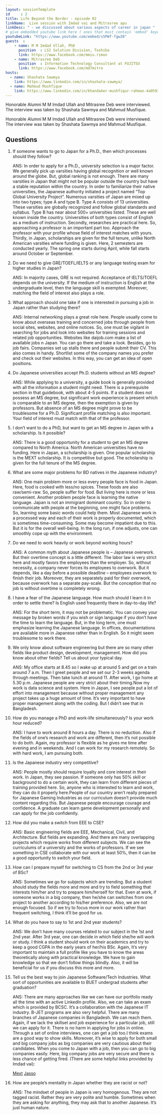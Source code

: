 ```yaml
---
layout: sessionTemplate
id     : 2
title: Life Beyond the Border - episode 02
linkName:  Live session with Imdad vai and Mitrasree apu
linkDesc: " - we discussed about various aspects of career in japan "
# give embedded youtube link here ( ones that must contain 'embed' keyword )
youtubeLink: "https://www.youtube.com/embed/s5PWf-fgw28"
guests  :
    - name: M M Imdad Ullah, PhD
      position  : LSI Solution Division, Toshiba
      link: https://www.facebook.com/mmiu.rimon
    - name: Mitrasree Deb
      position  : Information Technology Consultant at FUJITSU
      link: https://www.facebook.com/md7mitro
hosts:
  - name: Shashata Sawmya
    link: https://www.linkedin.com/in/shashata-sawmya/
  - name: Mahmud Mushfique
    link: https://www.linkedin.com/in/khandaker-mushfiqur-rahman-4a0593130/
---
```

Honorable Alumni  M M Imdad Ullah and  Mitrasree Deb were interviewed.
The interview was taken by  Shashata  Sawmya and Mahmud Musfique.

Honorable Alumni  M M Imdad Ullah and  Mitrasree Deb were interviewed.
The interview was taken by  Shashata  Sawmya and Mahmud Musfique.

## Questions

1. If someone wants to go to Japan for a Ph.D., then which processes should they follow?

    ANS: In order to apply for a Ph.D., university selection is a major factor. We generally pick up varsities having global recognition or well known around the globe.
    But, global ranking is not enough. There are many varsities in Japan that might not be popular outside the country but have a stable reputation within the country. In order to
    familiarize their native universities, the Japanese authority initiated a project named “Top Global University Project”. Numerous varsities of Japan are mixed up into two types;
    type A and type B. Type A consists of 13 universities. These varsities are globally recognized and follow global standards and syllabus. Type B has near about 500+ universities
    listed. These are well known inside the country. Universities of both types consist of English as a medium of instruction. Secondly, researches are practical here. So, approaching
    a professor is an important part too. Approach the professor with your profile whose field of interest matches with yours. Thirdly, in Japan, scholarships are given for the full
    tenure, unlike North American varsities where funding is given. Here, 2 semesters are conducted yearly. The spring one starts during April, while fall starts around October or
    September.


2. Do we need to give GRE/TOEFL/IELTS  or any language testing exam for higher studies in Japan?

    ANS: In majority cases,  GRE is not required. Acceptance of IELTS/TOEFL depends on the university. If the medium of instruction is English at the undergraduate level, then the
    language skill is exempted. Moreover, matching the field of interest also plays a role.


3. What approach should one take if one is interested in pursuing a job in Japan rather than studying there?

    ANS: Internal networking plays a great role here. People usually come to know about overseas training and concerned jobs through people from social sites, websites, and online
    notices. So, one must be vigilant in searching for jobs and look into websites for training sessions and related job opportunities. Websites like daijob.com make a list of
    available jobs n Japan. You can go there and take a look. Besides,  go to job fairs. Companies set up stalls there and people submit their CV. This also comes in handy.
    Shortlist some of the company names you prefer and check out their websites. In this way, you can get an idea of open positions.


4. Do Japanese universities accept Ph.D. students without an MS degree?

    ANS: While applying to a university, a guide book is generally provided with all the information a student might need. There is a prerequisite section in that guidebook, with
    about 4-5 points. If a student does not possess an MS degree, but significant work experience is present which is comparable to an MS degree, then the exemption is given by
    professors. But absence of an MS degree might prove to be troublesome for a Ph.D. Significant profile matching is also important. Your field of interest must match with that of
    the professor.  


5. I don’t want to do a PhD, but want to get an MS degree in Japan with a scholarship. Is it possible?

    ANS: There is a good opportunity for a student to get an MS degree compared to North America. North American universities have no funding. Here in Japan, a scholarship is given.
    One popular scholarship is the MEXT scholarship. It is competitive but good. The scholarship is given for the full tenure of the MS degree.


6. What are some major problems for BD natives in the Japanese industry?

    ANS: One main problem more or less every people face is food in Japan. Here, food is cooked with less/no spices. These foods are also raw/semi-raw. So, people suffer for food.
    But living here is more or less convenient. Another problem people face is learning the native language. Japan is not an immigrant dominant country. So in order to communicate
    with people at the beginning, one might face problems. So, learning some basic words could help them. Most Japanese work in a processed way and each of their work is properly
    documented, which is sometimes time-consuming. Some may become impatient due to this. But it is for the overall well-being. In the long run, if one adjusts, one can smoothly
    cope up with the environment.


7. Do we need to work heavily or work beyond working hours?

    ANS: A common myth about Japanese people is – Japanese overwork. But their overtime concept is a little different. The labor law is very strict here and mostly favors the
    employees than the employer. So, without necessity, a company never forces its employees to overwork. But it depends, like a day before a possible deadline – employees overwork
    to finish their job. Moreover, they are separately paid for their overwork, because overwork has a separate pay-scale.  But the conception that no job is without overtime is
    completely wrong.


8. I have a fear of the Japanese language. How much should I learn it in order to settle there? Is English used frequently there in day-to-day life?

    ANS: For the short term, it may not be problematic. You can convey your message by broken words if you wish or sign language if you don’t have the time to learn the language.
    But, in the long term, one must emphasize learning the Japanese language. In offices, documentations are available more in Japanese rather than in English. So it might seem
    troublesome to work there.


9. We only know about software engineering but there are so many other fields like product design, development, management. How did you know about other fields? Tell us about
your typical day.

    ANS: My office starts at 8.45 so I wake up at around 5 and get on a train around 7 a.m. Then I greet people and we set our 2-3 weeks agenda through meetings. Then take lunch at
    around 11. After work, I go home at 5.30 p.m. Japanese people are very strict about their timing.Now my work is data science and system. Here in Japan, I see people put a lot of
    effort into management because without proper management any project takes up a huge amount of time. It’s very important to have proper management along with the coding. But I
    didn’t see that in Bangladesh.


10. How do you manage a PhD and work-life simultaneously? Is your work hour reduced?

    ANS: I have to work around 8 hours a day. There is no reduction. Also if the fields of one’s research and work are different, then it’s not possible to do both. Again, my
    professor is flexible as he gives me time after evening and in weekends. And I can work for my research remotely. So with hard work, I am pursuing both.


11. Is the Japanese industry very competitive?

    ANS: People mostly should require loyalty and core interest in their work. In Japan, they see passion. If someone only has 50% skill or background to do a certain work, they can
    learn from different pieces of training provided here. So, anyone who is interested to learn and work, they can do it properly here.People of our country aren’t really prepared
    for Japanese Gaming Industries as our curriculum doesn’t provide much content regarding this. But Japanese people encourage courage and confidence. A graduate can learn game
    development personally and can apply for the job confidently.


12. How did you make a switch from EEE to CSE?

    ANS: Basic engineering fields are EEE, Mechanical, Civil, and Architecture. But fields are expanding. And there are many overlapping projects which require works from different
    subjects. We can see the curriculums of a university and the works of professors. If we see something in CSE collaborate with our work at least 50%, then it can be a good
    opportunity to switch your field.


13. How can I prepare myself for switching to CS from the 2nd or 3rd year of BSc?

    ANS: Sometimes we go for subjects which are trending. But a student should study the fields more and more and try to field something that interests him/her and try to prepare
    him/herself for that. Even at work, if someone works in a big company, then he/she can switches from one project to another according to his/her preference.  Also, we are not
    enough focused. So if we try to focus more in our work rather than frequent switching, I think it’ll be good for us.


14. What do you have to say to 1st and  2nd year students?

    ANS: We don’t have many courses related to our subject in the 1st and 2nd year. After 3rd year, one can decide in which field she/he will work or study. I think a student should
    work on their academics and try to keep a good CGPA in the early years of her/his BSc. Again, It’s very important to maintain a full profile like you have to know the areas
    theoretically along with practical knowledge. We have to gain knowledge so that we don’t follow things blindly. Also, it will be beneficial for us if you discuss this more and
    more.


15. Tell us the best way to join Japanese Software/Tech Industries. What sort of opportunities are available to BUET undergrad students after graduation?

    ANS: There are many approaches like we can have our portfolio ready all the time with an active LinkedIn profile. Also, we can take an exam which is provided by BCSC. It’s a
    collaboration with the Japanese IT industry. B-JET programs are also very helpful. There are many branches of Japanese companies in Bangladesh. We can reach them. Again, if we
    lack the skillset and job experience for a particular job, still we can apply for it. There is no harm in applying for jobs in online. Through a set of online interviews, one
    can get a job too.I think exams are a good way to show skills. Moreover, it’s wise to apply for both small and big company jobs as big companies are very cautious about their
    candidates. When you come to Japan with a job, then you can go to big companies easily. Here, big company jobs are very secure and there is less chance of getting fired. (There
    are some helpful links provided by Imdad vai):

     [Mext](https://tgu.mext.go.jp/en/)
     [Jasso](https://www.jasso.go.jp/en/study_j/scholarships/brochure.html)


16. How are people’s mentality in Japan whether they are racist or not?

    ANS: The mindset of people in Japan is very homogenous. They are not tagged racist. Rather they are very polite and humble. Sometimes when they are asking for anything, they may
    ask that to another Japanese. It’s just human nature.



















